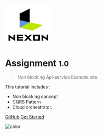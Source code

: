 <!-- _coverpage.md -->

<img src="Nexon_Logo.jpg" width="150px">

# Assignment <small>1.0</small>

> Non blocking Api-service Example site.

This tutorial includes :
 
* Non blocking concept
* CQRS Pattern
* Cloud orchestrator. 

[GitHub](https://github.com/SeungpilPark/simple-counter-api-server-based-on-docker)
[Get Started](/README.md)

![color](#f0f0f0)
